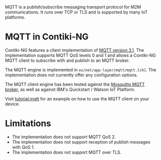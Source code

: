 MQTT is a publish/subscribe messaging transport protocol for M2M communications. It runs over TCP or TLS and is supported by many IoT platforms.

# MQTT in Contiki-NG
Contiki-NG features a client implementation of [MQTT version 3.1][mqtt-3-1-spec]. The implementation supports MQTT QoS levels 0 and 1 and allows a Contiki-NG MQTT client to subscribe with and publish to an MQTT broker.

The MQTT engine is implemented in `os/net/app-layer/mqtt/mqtt.[ch]`. The implementation does not currently offer any configuration options.

The MQTT client engine has been tested against the [Mosquitto MQTT broker][mosquitto], as well as against IBM's Quickstart / Watson IoT Platform.

Visit [tutorial:mqtt] for an example on how to use the MQTT client on your device.

# Limitations
* The implementation does not support MQTT QoS 2.
* The implementation does not support reception of publish messages with QoS 1.
* The implementation does not support MQTT over TLS.

[mqtt-3-1-spec]: http://public.dhe.ibm.com/software/dw/webservices/ws-mqtt/mqtt-v3r1.html
[tutorial:mqtt]: https://github.com/contiki-ng/contiki-ng/wiki/Tutorial:-MQTT
[mosquitto]: https://mosquitto.org/